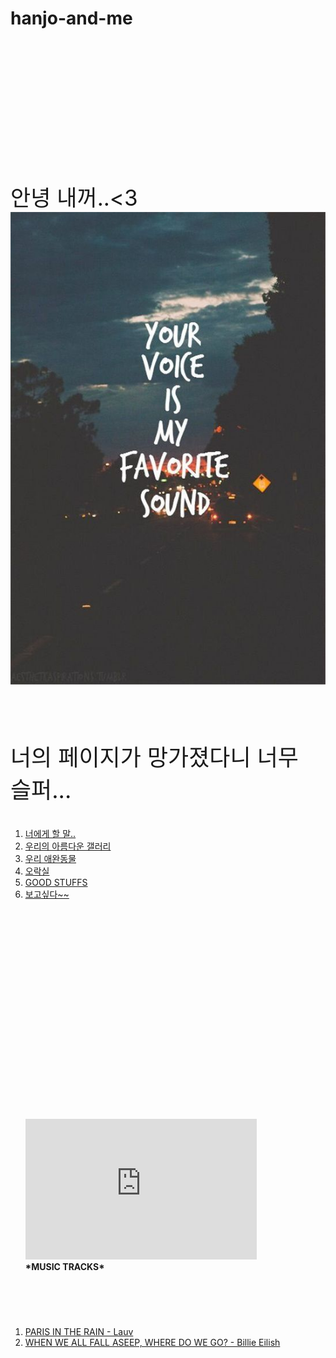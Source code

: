 # hanjo-and-me
<body>
  <p style= "margin-top: 200px; font-size: 35px;">
    <br>안녕 내꺼..<3 
    <br><img src="h.jpg"></p>
 
 <p style= "font-size: 36px;">
    <br>너의 페이지가 망가졌다니 너무 슬퍼...
  <ol><li><a href="jo7.html">너에게 할 말..</a></li>
  <li><a href="jo.html">우리의 아름다운 갤러리</a></li>
  <li><a href="jo2.html">우리 애완동물</a></li>
  <li><a href="jo6.html">오락실</a></li>
  <li><a href="jo5.html">GOOD STUFFS</a></li>
    <li><a href="jo4">보고싶다~~</a></li></ol>
  </p>
  
  
  <p style= "margin-top: 350px; font-size: 34px;">
  <ol>
 <iframe width="370" height="225" src="https://www.youtube.com/embed/FjHGZj2IjBk" frameborder="0" allow="accelerometer; autoplay; encrypted-media; gyroscope; picture-in-picture" allowfullscreen></iframe>
 <br><strong>*MUSIC TRACKS*</strong></p>
 <p style= "font-size: 27px;">
 <br>
 <li><a href="Paris in the rain.html">PARIS IN THE RAIN - Lauv </a></li>
 <li><a href="jo3.html">WHEN WE ALL FALL ASEEP, WHERE DO WE GO? - Billie Eilish</a></li>
 
  
  
  </ol>
  
  </p>
  
  
  </body>
